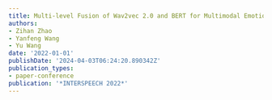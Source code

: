 ```yaml
---
title: Multi-level Fusion of Wav2vec 2.0 and BERT for Multimodal Emotion Recognition
authors:
- Zihan Zhao
- Yanfeng Wang
- Yu Wang
date: '2022-01-01'
publishDate: '2024-04-03T06:24:20.890342Z'
publication_types:
- paper-conference
publication: '*INTERSPEECH 2022*'
---
```

